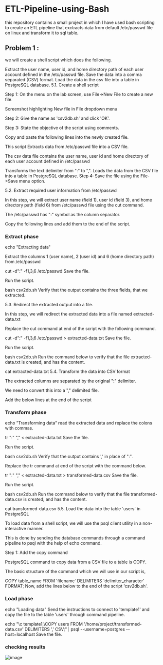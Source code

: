 # ETL-Pipeline-using-Bash
this repository contains a small project in which I have used bash scripting to create an ETL pipeline that exctracts data from default /etc/passwd file on linux and transform it to sql table.

## Problem 1 :
we will create a shell script which does the following.

Extract the user name, user id, and home directory path of each user account defined in the /etc/passwd file.
Save the data into a comma separated (CSV) format.
Load the data in the csv file into a table in PostgreSQL database.
5.1. Create a shell script

Step 1: On the menu on the lab screen, use File->New File to create a new file.

Screenshot highlighting New file in File dropdown menu

Step 2: Give the name as 'csv2db.sh' and click 'OK'.



Step 3: State the objective of the script using comments.

Copy and paste the following lines into the newly created file.

This script Extracts data from /etc/passwd file into a CSV file.

The csv data file contains the user name, user id and  home directory of each user account defined in /etc/passwd

Transforms the text delimiter from ":" to ",". Loads the data from the CSV file into a table in PostgreSQL database.
Step 4: Save the file using the File->Save menu option.

5.2. Extract required user information from /etc/passwd

In this step, we will extract user name (field 1), user id (field 3), and home directory path (field 6) from /etc/passwd file using the cut command.

The /etc/passwd has ":" symbol as the column separator.

Copy the following lines and add them to the end of the script.

### Extract phase

echo "Extracting data"

Extract the columns 1 (user name), 2 (user id) and  6 (home directory path) from /etc/passwd

cut -d":" -f1,3,6 /etc/passwd 
Save the file.

Run the script.

bash csv2db.sh
Verify that the output contains the three fields, that we extracted.

5.3. Redirect the extracted output into a file.

In this step, we will redirect the extracted data into a file named extracted-data.txt

Replace the cut command at end of the script with the following command.

cut -d":" -f1,3,6 /etc/passwd > extracted-data.txt
Save the file.

Run the script.

bash csv2db.sh
Run the command below to verify that the file extracted-data.txt is created, and has the content.

cat extracted-data.txt
5.4. Transform the data into CSV format

The extracted columns are separated by the original ":" delimiter.

We need to convert this into a "," delimited file.

Add the below lines at the end of the script

### Transform phase
echo "Transforming data" read the extracted data and replace the colons with commas.

tr ":" "," < extracted-data.txt
Save the file.

Run the script.

bash csv2db.sh
Verify that the output contains ',' in place of ":".

Replace the tr command at end of the script with the command below.

tr ":" "," < extracted-data.txt > transformed-data.csv
Save the file.

Run the script.

bash csv2db.sh
Run the command below to verify that the file transformed-data.csv is created, and has the content.

cat transformed-data.csv
5.5. Load the data into the table 'users' in PostgreSQL

To load data from a shell script, we will use the psql client utility in a non-interactive manner.

This is done by sending the database commands through a command pipeline to psql with the help of echo command.

Step 1: Add the copy command

PostgreSQL command to copy data from a CSV file to a table is COPY.

The basic structure of the command which we will use in our script is,

COPY table_name FROM 'filename' DELIMITERS 'delimiter_character' FORMAT;
Now, add the lines below to the end of the script 'csv2db.sh'.

### Load phase
echo "Loading data" Send the instructions to connect to 'template1' and copy the file to the table 'users' through command pipeline.

echo "\c template1;\COPY users  FROM '/home/project/transformed-data.csv' DELIMITERS ',' CSV;" | psql --username=postgres --host=localhost
Save the file.

### checking results
![image](.png)
